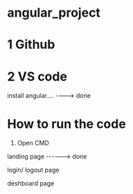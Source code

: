 # angular_project

# 1 Github

# 2 VS code


install angular....   ----> done

# How to run the code

1. Open CMD

landing page ------> done

login/ logout page

deshboard page
